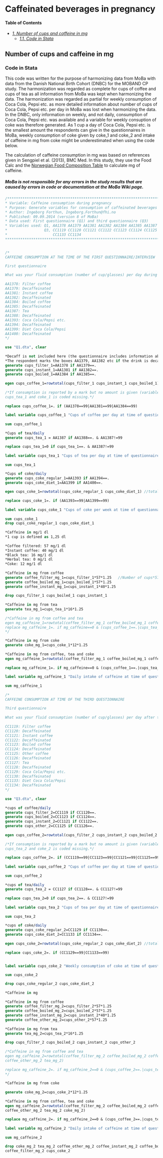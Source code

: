# Caffeinated beverages in pregnancy

#### Table of Contents
- _[1. Number of cups and caffeine in mg](#number-of-cups-and-caffeine-in-mg)_ <br>
  - _[1.1. Code in Stata](#code-in-stata)_ <br>

## Number of cups and caffeine in mg
### Code in Stata
This code was written for the purpose of harmonizing data from MoBa with data from the Danish National Birth Cohort (DNBC) for the MOBAND CP study. The harmonization was regarded as complete for cups of coffee and cups of tea as all information from MoBa was kept when harmonizing the data. The harmonization was regarded as partial for weekly consumption of Coca Cola, Pepsi etc. as more detailed information about number of cups of Coca Cola, Pepsi etc. per day in MoBa was lost when harmonizing the data. In the DNBC, only information on weekly, and not daily, consumption of Coca Cola, Pepsi etc. was available and a variable for weekly consuption of coke was therefore generated. As 1 cup a day of Coca Cola, Pepsi etc. is the smallest amount the respondents can give in the questionnaires in MoBa, weekly consumption of coke given by coke_1 and coke_2 and intake of caffeine in mg from coke might be underestimated when using the code below.

The calculation of caffeine consumption in mg was based on references given in Sengpiel et al. (2013), BMC Med. In this study, they use the Food Calc and the [Norwegian Food Composition Table](https://www.matvaretabellen.no/) to calculate mg of caffeine.

##### MoBa is not responsible for any errors in the study results that are caused by errors in code or documentation at the MoBa Wiki page.
```stata
/***************************************************************************************************
* Variable: Caffeine consumption during pregnancy 
* Purpose: Generate variables for consumption of caffeinated beverages
* Author: Ingeborg Forthun, Ingeborg.Forthun@fhi.no 
* Published: 09.09.2014 (version 8 of MoBa)
* Data used: First questionnaire (Q1) and third questionnaire (Q3)
* Variables used: Q1, AA1378 AA1379 AA1381 AA1382 AA1384 AA1385 AA1387 AA1388 AA1393 AA1394 AA1399 AA1400
*                 Q3, CC1119 CC1120 CC1121 CC1122 CC1123 CC1124 CC1125 CC1126 CC1127 CC1128 CC1129 CC1130 
*                     CC1133 CC1134 
****************************************************************************************************/

 
/*
CAFFEINE CONSUMPTION AT THE TIME OF THE FIRST QUESTIONNAIRE/INTERVIEW
 
First questionnaire

What was your fluid consumption (number of cup/glasses) per day during pregnancy? 
 
AA1378: Filter coffee
AA1379: Decaffeinated
AA1381: Instant coffee
AA1382: Decaffeinated
AA1384: Boiled coffee
AA1385: Decaffeinated
AA1387: Tea
AA1388: Decaffeinated
AA1393: Coca Cola/Pepsi etc.
AA1394: Decaffeinated
AA1399: Diet Coca Cola/Pepsi
AA1400: Decaffeinated
*/
 
use "Q1.dta", clear
 
*Decaff is not included here (the questionnaire includes information about consumption of decaffeinated coffee). 
*The respondent marks the boxes AA1379, AA1382 etc if the drink is decaffeinated. 
generate cups_filter_1=AA1378 if AA1379==.
generate cups_instant_1=AA1381 if AA1382==.
generate cups_boiled_1=AA1384 if AA1385==.
 
egen cups_coffee_1=rowtotal(cups_filter_1 cups_instant_1 cups_boiled_1)
 
/*If consumption is reported by a mark but no amount is given (variable is coded 99), cups_coffee_1, 
cups_tea_1 and coke_1 is coded missing.*/
 
replace cups_coffee_1=. if (AA1378==99|AA1381==99|AA1384==99)
 
label variable cups_coffee_1 "Cups of coffee per day at time of questionnaire 1"
 
sum cups_coffee_1
 
*Cups of tea/daily
generate cups_tea_1 = AA1387 if AA1388==. & AA1387!=99
 
replace cups_tea_1=0 if cups_tea_1==. & AA1387!=99
 
label variable cups_tea_1 "Cups of tea per day at time of questionnaire 1"
 
sum cups_tea_1

*Cups of coke/daily
generate cups_coke_regular_1=AA1393 if AA1394==.
generate cups_coke_diet_1=AA1399 if AA1400==.
 
egen cups_coke_1=rowtotal(cups_coke_regular_1 cups_coke_diet_1) //total daily consumption
 
replace cups_coke_1=. if (AA1393==99|AA1399==99)
  
label variable cups_coke_1 "Cups of coke per week at time of questionnaire 1"
 
sum cups_coke_1
drop cups_coke_regular_1 cups_coke_diet_1 
 
*Caffeine in mg/1 dl
*1 cup is defined as 1,25 dl
 
*Coffee filtered: 57 mg/1 dl
*Instant coffee: 40 mg/1 dl
*Black tea: 16 mg/1 dl
*Herbal tea: 0 mg/1 dl
*Coke: 12 mg/1 dl
 
*Caffeine in mg from coffee
generate coffee_filter_mg_1=cups_filter_1*57*1.25   //Number of cups*57 mg (per 1 dl)*1,25 dl
generate coffee_boiled_mg_1=cups_boiled_1*57*1.25 
generate coffee_instant_mg_1=cups_instant_1*40*1.25
 
drop cups_filter_1 cups_boiled_1 cups_instant_1
 
*Caffeine in mg from tea
generate tea_mg_1=cups_tea_1*16*1.25 
 
/*Caffeine in mg from coffee and tea
egen mg_caffeine_1=rowtotal(coffee_filter_mg_1 coffee_boiled_mg_1 coffee_instant_mg_1 tea_mg_1)
replace mg_caffeine_1=. if mg_caffeine==0 & (cups_coffee_1==.|cups_tea_1==.)
*/

*Caffeine in mg from coke
generate coke_mg_1=cups_coke_1*12*1.25
  
*Caffeine in mg from coffee, tea and coke
egen mg_caffeine_1=rowtotal(coffee_filter_mg_1 coffee_boiled_mg_1 coffee_instant_mg_1 tea_mg_1 coke_mg_1)
 
replace mg_caffeine_1=. if mg_caffeine==0 & (cups_coffee_1==.|cups_tea_1==.|cups_coke_1==.)
 
label variable mg_caffeine_1 "Daily intake of caffeine at time of questionnaire 1"
 
sum mg_caffeine_1
 
/*
CAFFEINE CONSUMPTION AT TIME OF THE THIRD QUESTIONNAIRE
 
Third questionnaire
 
What was your fluid consumption (number of cup/glasses) per day after the 13th week of pregnancy? 
 
CC1119: Filter coffee
CC1120: Decaffeinated
CC1121: Instant coffee
CC1122: Decaffeinated
CC1123: Boiled coffee
CC1124: Decaffeinated
CC1125: Other coffee
CC1126: Decaffeinated
CC1127: Tea
CC1128: Decaffeinated
CC1129: Coca Cola/Pepsi etc.
CC1130: Decaffeinated
CC1133: Diet Coca Cola/Pepsi
CC1134: Decaffeinated
*/
 
use "Q3.dta", clear
 
*cups of coffee/daily
generate cups_filter_2=CC1119 if CC1120==.
generate cups_boiled_2=CC1123 if CC1124==.
generate cups_instant_2=CC1121 if CC1122==.
generate cups_other_2=CC1125 if CC1126==. 
 
egen cups_coffee_2=rowtotal(cups_filter_2 cups_instant_2 cups_boiled_2 cups_other_2)
 
/*If consumption is reported by a mark but no amount is given (variable is coded 99), cups_coffee_2, 
cups_tea_2 and coke_2 is coded missing.*/
 
replace cups_coffee_2=. if (CC1119==99|CC1123==99|CC1121==99|CC1125==99)
 
label variable cups_coffee_2 "Cups of coffee per day at time of questionnaire 3"
 
sum cups_coffee_2
 
*cups of tea/daily
generate cups_tea_2 = CC1127 if CC1128==. & CC1127!=99
 
replace cups_tea_2=0 if cups_tea_2==. & CC1127!=99
 
label variable cups_tea_2 "Cups of tea per day at time of questionnaire 3"
 
sum cups_tea_2
 
*cups of coke/daily 
generate cups_coke_regular_2=CC1129 if CC1130==.
generate cups_coke_diet_2=CC1133 if CC1134==.
 
egen cups_coke_2=rowtotal(cups_coke_regular_2 cups_coke_diet_2) //total daily consumption
 
replace cups_coke_2=. if (CC1129==99|CC1133==99)
 
 
label variable cups_coke_2 "Weekly consumption of coke at time of questionnaire 3"

sum cups_coke_2

drop cups_coke_regular_2 cups_coke_diet_2
 
*Caffeine in mg
 
*Caffeine in mg from coffee
generate coffee_filter_mg_2=cups_filter_2*57*1.25
generate coffee_boiled_mg_2=cups_boiled_2*57*1.25 
generate coffee_instant_mg_2=cups_instant_2*40*1.25
generate coffee_other_mg_2=cups_other_2*57*1.25 
 
*Caffeine in mg from tea
generate tea_mg_2=cups_tea_2*16*1.25 
 
drop cups_filter_2 cups_boiled_2 cups_instant_2 cups_other_2
 
/*Caffeine in mg from coffee and tea
egen mg_caffeine_2=rowtotal(coffee_filter_mg_2 coffee_boiled_mg_2 coffee_instant_mg_2 /// 
coffee_other_mg_2 tea_mg_2)
 
replace mg_caffeine_2=. if mg_caffeine_2==0 & (cups_coffee_2==.|cups_tea_2==.)
*/
 
*Caffeine in mg from coke 
 
generate coke_mg_2=cups_coke_2*12*1.25
  
*Caffeine in mg from coffee, tea and coke
egen mg_caffeine_2=rowtotal(coffee_filter_mg_2 coffee_boiled_mg_2 coffee_instant_mg_2 ///
coffee_other_mg_2 tea_mg_2 coke_mg_2)
 
replace mg_caffeine_2=. if mg_caffeine_2==0 & (cups_coffee_2==.|cups_tea_2==.|cups_coke_2==.)
 
label variable mg_caffeine_2 "Daily intake of caffeine at time of questionnaire 3"
 
sum mg_caffeine_2

drop coke_mg_2 tea_mg_2 coffee_other_mg_2 coffee_instant_mg_2 coffee_boiled_mg_2 ///
coffee_filter_mg_2 cups_coke_2
```
